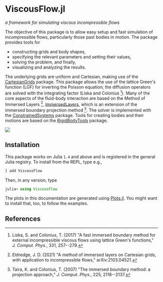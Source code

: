 # ViscousFlow.jl

*a framework for simulating viscous incompressible flows*

The objective of this package is to allow easy setup and fast simulation of incompressible
flows, particularly those past bodies in motion. The package provides
tools for
- constructing grids and body shapes,
- specifying the relevant parameters and setting their values,
- solving the problem, and finally,
- visualizing and analyzing the results.

The underlying grids are uniform and Cartesian, making use of the [CartesianGrids](https://github.com/JuliaIBPM/CartesianGrids.jl) package. This package allows the use of the lattice
Green's function (LGF) for inverting the Poisson equation; the diffusion operators are
solved with the integrating factor (Liska and Colonius [^2]). Many of the core aspects
of the fluid-body interaction are based on the Method of Immersed Layers [^1], [ImmersedLayers](https://github.com/JuliaIBPM/ImmersedLayers.jl), which is
an extension of the immersed boundary projection method [^3]. The solver is implemented with the [ConstrainedSystems](https://github.com/JuliaIBPM/ConstrainedSystems.jl) package. Tools for creating bodies and their motions are based on the [RigidBodyTools](https://github.com/JuliaIBPM/RigidBodyTools.jl) package.

![](https://github.com/JuliaIBPM/ViscousFlow.jl/raw/master/cylinderRe400.gif)

## Installation

This package works on Julia `1.4` and above and is registered in the general Julia registry. To install from the REPL, type
e.g.,
```julia
] add ViscousFlow
```

Then, in any version, type
```julia
julia> using ViscousFlow
```

The plots in this documentation are generated using [Plots.jl](http://docs.juliaplots.org/latest/).
You might want to install that, too, to follow the examples.

## References

[^1]: Eldredge, J. D. (2021) "A method of immersed layers on Cartesian grids, with application to incompressible flows," arXiv:2103.04521.

[^2]: Liska, S. and Colonius, T. (2017) "A fast immersed boundary method for external incompressible viscous flows using lattice Green's functions," *J. Comput. Phys.*, 331, 257--279.

[^3]: Taira, K. and Colonius, T. (2007) "The immersed boundary method: a projection approach," *J. Comput. Phys.*, 225, 2118--2137.

[^4]: Wang, C. and Eldredge, J. D. (2015) "Strongly coupled dynamics of fluids and rigid-body systems with the immersed boundary projection method," *J. Comput. Phys.*, 295, 87--113. [(DOI)](https://doi.org/10.1016/j.jcp.2015.04.005).
